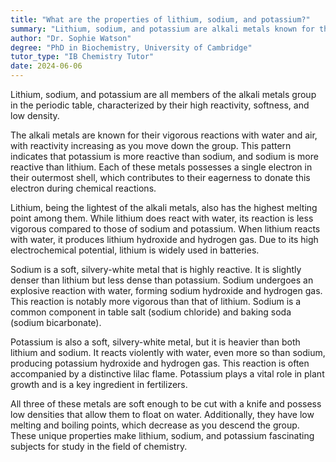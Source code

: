 ```yaml
---
title: "What are the properties of lithium, sodium, and potassium?"
summary: "Lithium, sodium, and potassium are alkali metals known for their high reactivity, softness, and low density."
author: "Dr. Sophie Watson"
degree: "PhD in Biochemistry, University of Cambridge"
tutor_type: "IB Chemistry Tutor"
date: 2024-06-06
---
```


Lithium, sodium, and potassium are all members of the alkali metals group in the periodic table, characterized by their high reactivity, softness, and low density.

The alkali metals are known for their vigorous reactions with water and air, with reactivity increasing as you move down the group. This pattern indicates that potassium is more reactive than sodium, and sodium is more reactive than lithium. Each of these metals possesses a single electron in their outermost shell, which contributes to their eagerness to donate this electron during chemical reactions.

Lithium, being the lightest of the alkali metals, also has the highest melting point among them. While lithium does react with water, its reaction is less vigorous compared to those of sodium and potassium. When lithium reacts with water, it produces lithium hydroxide and hydrogen gas. Due to its high electrochemical potential, lithium is widely used in batteries.

Sodium is a soft, silvery-white metal that is highly reactive. It is slightly denser than lithium but less dense than potassium. Sodium undergoes an explosive reaction with water, forming sodium hydroxide and hydrogen gas. This reaction is notably more vigorous than that of lithium. Sodium is a common component in table salt (sodium chloride) and baking soda (sodium bicarbonate).

Potassium is also a soft, silvery-white metal, but it is heavier than both lithium and sodium. It reacts violently with water, even more so than sodium, producing potassium hydroxide and hydrogen gas. This reaction is often accompanied by a distinctive lilac flame. Potassium plays a vital role in plant growth and is a key ingredient in fertilizers.

All three of these metals are soft enough to be cut with a knife and possess low densities that allow them to float on water. Additionally, they have low melting and boiling points, which decrease as you descend the group. These unique properties make lithium, sodium, and potassium fascinating subjects for study in the field of chemistry.
    